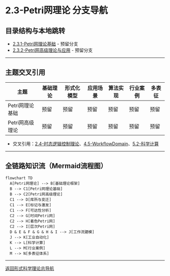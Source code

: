 # 2.3-Petri网理论 分支导航

## 目录结构与本地跳转
- [2.3.1-Petri网理论基础](2.3.1-Petri网理论基础.md) - 预留分支
- [2.3.2-Petri网高级理论与应用](2.3.2-Petri网高级理论与应用.md) - 预留分支

---

## 主题交叉引用
| 主题      | 基础理论 | 形式化模型 | 应用场景 | 算法实现 | 行业案例 | 多表征 |
|-----------|----------|------------|----------|----------|----------|--------|
| Petri网理论基础| 预留   | 预留       | 预留     | 预留     | 预留     | 预留   |
| Petri网高级理论| 预留   | 预留       | 预留     | 预留     | 预留     | 预留   |

- 交叉引用：[2.4-时态逻辑控制理论](../2.4-时态逻辑控制理论/README.md)、[4.5-WorkflowDomain](../../../4-软件架构与工程/4.5-WorkflowDomain/README.md)、[5.2-科学计算](../../../5-行业应用与场景/5.2-科学计算/README.md)

---

## 全链路知识流（Mermaid流程图）
```mermaid
flowchart TD
  A[Petri网理论] --> B[基础理论框架]
  B --> C1[Petri网理论基础]
  B --> C2[Petri网高级理论]
  C1 --> D[库所与变迁]
  C1 --> E[标记与激发]
  C1 --> F[可达性分析]
  C2 --> G[时间Petri网]
  C2 --> H[着色Petri网]
  C2 --> I[层次Petri网]
  D & E & F & G & H & I --> J[工作流建模]
  J --> K[工业自动化]
  K --> L[科学计算]
  L --> M[行业案例]
  M --> N[多表征体系]
```

---

[返回形式科学理论总导航](../README.md)
